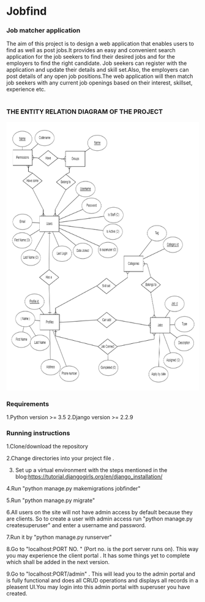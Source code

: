 # Jobfind
### Job matcher application
The aim of this project is to design a web application that enables users to find as well as post jobs.It provides an easy and convenient search application for the job seekers to find their desired jobs and for the employers to find the right candidate. Job seekers can register with the application and update their details and skill set.Also, the employers can post details of any open job positions.The web application will then match job seekers with any current job openings based on their interest, skillset, experience etc.
<br/><br/>



### THE ENTITY RELATION DIAGRAM OF THE PROJECT 

<img src="https://github.com/adityachirania/jobfind/blob/master/image.png" height = 700 width = 700>

###   Requirements 
1.Python version >= 3.5
2.Django  version >= 2.2.9

### Running instructions <br>
1.Clone/download the repository <br>

2.Change directories into your project file .<br>

3. Set up a virtual environment with the steps mentioned in the blog:https://tutorial.djangogirls.org/en/django_installation/<br>

4.Run "python manage.py makemigrations jobfinder"<br>

5.Run "python manage.py migrate"<br>

6.All users on the site will not have admin access by default because they are clients. So to create a user with admin access run "python manage.py createsuperuser" and enter a username and password.<br>

7.Run it by "python manage.py runserver"<br>

8.Go to "localhost:PORT NO. " (Port no. is the port server runs on). This way you may experience the client portal . It has some things yet to complete which shall be added in the next version.<br>

9.Go to "localhost:PORT/admin" . This will lead you to the admin portal and is fully functional and does all CRUD operations and displays all records in a pleasent UI.You may login into this admin portal with superuser you have created.<br>

